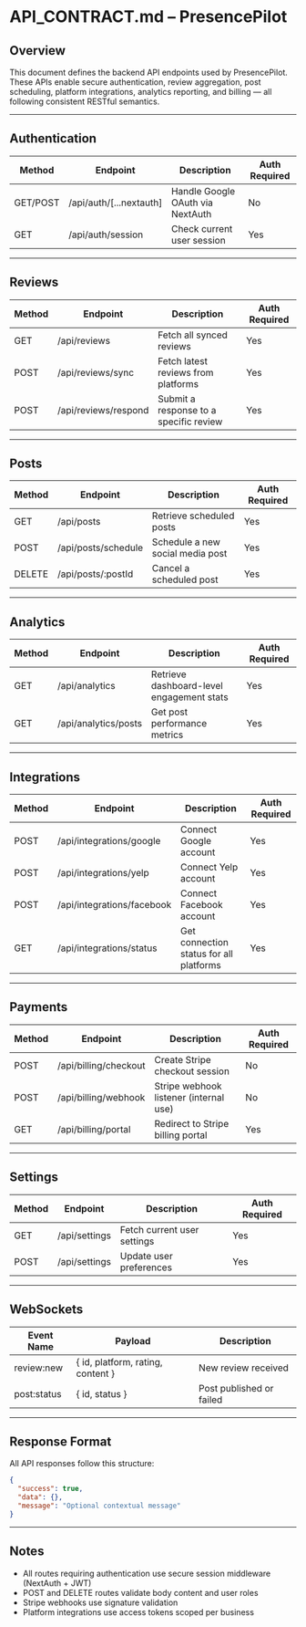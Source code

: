 # API_CONTRACT.md – PresencePilot

## Overview

This document defines the backend API endpoints used by PresencePilot. These APIs enable secure authentication, review aggregation, post scheduling, platform integrations, analytics reporting, and billing — all following consistent RESTful semantics.

---

## Authentication

| Method | Endpoint                  | Description                            | Auth Required |
|--------|---------------------------|----------------------------------------|----------------|
| GET/POST | /api/auth/[...nextauth] | Handle Google OAuth via NextAuth       | No             |
| GET    | /api/auth/session         | Check current user session             | Yes            |

---

## Reviews

| Method | Endpoint             | Description                            | Auth Required |
|--------|----------------------|----------------------------------------|----------------|
| GET    | /api/reviews         | Fetch all synced reviews               | Yes            |
| POST   | /api/reviews/sync    | Fetch latest reviews from platforms    | Yes            |
| POST   | /api/reviews/respond | Submit a response to a specific review | Yes            |

---

## Posts

| Method | Endpoint               | Description                             | Auth Required |
|--------|------------------------|-----------------------------------------|----------------|
| GET    | /api/posts             | Retrieve scheduled posts                | Yes            |
| POST   | /api/posts/schedule    | Schedule a new social media post        | Yes            |
| DELETE | /api/posts/:postId     | Cancel a scheduled post                 | Yes            |

---

## Analytics

| Method | Endpoint               | Description                              | Auth Required |
|--------|------------------------|------------------------------------------|----------------|
| GET    | /api/analytics         | Retrieve dashboard-level engagement stats| Yes            |
| GET    | /api/analytics/posts   | Get post performance metrics             | Yes            |

---

## Integrations

| Method | Endpoint                    | Description                          | Auth Required |
|--------|-----------------------------|--------------------------------------|----------------|
| POST   | /api/integrations/google    | Connect Google account               | Yes            |
| POST   | /api/integrations/yelp      | Connect Yelp account                 | Yes            |
| POST   | /api/integrations/facebook  | Connect Facebook account             | Yes            |
| GET    | /api/integrations/status    | Get connection status for all platforms | Yes         |

---

## Payments

| Method | Endpoint               | Description                             | Auth Required |
|--------|------------------------|-----------------------------------------|----------------|
| POST   | /api/billing/checkout  | Create Stripe checkout session          | No             |
| POST   | /api/billing/webhook   | Stripe webhook listener (internal use)  | No             |
| GET    | /api/billing/portal    | Redirect to Stripe billing portal       | Yes            |

---

## Settings

| Method | Endpoint          | Description                    | Auth Required |
|--------|-------------------|--------------------------------|----------------|
| GET    | /api/settings     | Fetch current user settings    | Yes            |
| POST   | /api/settings     | Update user preferences        | Yes            |

---

## WebSockets

| Event Name     | Payload                                | Description                   |
|----------------|----------------------------------------|-------------------------------|
| review:new     | { id, platform, rating, content }      | New review received           |
| post:status    | { id, status }                         | Post published or failed      |

---

## Response Format

All API responses follow this structure:

```json
{
  "success": true,
  "data": {},
  "message": "Optional contextual message"
}
```

---

## Notes

- All routes requiring authentication use secure session middleware (NextAuth + JWT)
- POST and DELETE routes validate body content and user roles
- Stripe webhooks use signature validation
- Platform integrations use access tokens scoped per business

